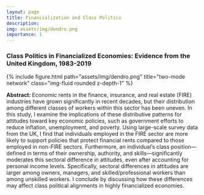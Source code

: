 ```yaml
---
layout: page
title: Financialization and Class Politics
description:
img: assets/img/dendro.png
importance: 1
---
```


<h3>Class Politics in Financialized Economies: Evidence from the United Kingdom, 1983-2019</h3>

<div class="row">
    <div class="col-sm mt-3 mt-md-0">
        {% include figure.html path="assets/img/dendro.png" title="two-mode network" class="img-fluid rounded z-depth-1" %}
    </div>
</div>

<b>Abstract: </b>Economic rents in the finance, insurance, and real estate (FIRE) industries have grown significantly in recent decades, but their distribution among different classes of workers within this sector has been uneven. In this study, I examine the implications of these distributive patterns for attitudes toward key economic policies, such as government efforts to reduce inflation, unemployment, and poverty. Using large-scale survey data from the UK, I find that individuals employed in the FIRE sector are more likely to support policies that protect financial rents compared to those employed in non-FIRE sectors. Furthermore, an individual’s class position—defined in terms of their ownership, authority, and skills—significantly moderates this sectoral difference in attitudes, even after accounting for personal income levels. Specifically, sectoral differences in attitudes are larger among owners, managers, and skilled/professional workers than among unskilled workers. I conclude by discussing how these differences may affect class political alignments in highly financialized economies.
